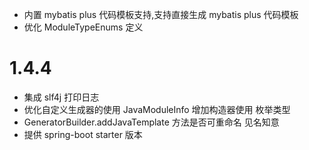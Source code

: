 
- 内置 mybatis plus 代码模板支持,支持直接生成 mybatis plus 代码模板
- 优化 ModuleTypeEnums 定义

# 1.4.4
- 集成 slf4j 打印日志
- 优化自定义生成器的使用 JavaModuleInfo 增加构造器使用 枚举类型
- GeneratorBuilder.addJavaTemplate  方法是否可重命名 见名知意
- 提供 spring-boot starter 版本

